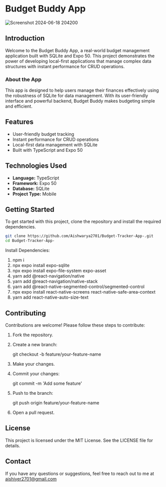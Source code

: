 # Budget Buddy App

![Screenshot 2024-06-18 204200](https://github.com/Aishwarya2701/Budget-Tracker-App-/assets/74247717/1085c00a-6fc1-49b6-879c-5c30f1389fa3)


## Introduction

Welcome to the Budget Buddy App, a real-world budget management application built with SQLite and Expo 50. This project demonstrates the power of developing local-first applications that manage complex data structures with instant performance for CRUD operations.

### About the App

This app is designed to help users manage their finances effectively using the robustness of SQLite for data management. With its user-friendly interface and powerful backend, Budget Buddy makes budgeting simple and efficient.

## Features

- User-friendly budget tracking
- Instant performance for CRUD operations
- Local-first data management with SQLite
- Built with TypeScript and Expo 50

## Technologies Used

- **Language:** TypeScript
- **Framework:** Expo 50
- **Database:** SQLite
- **Project Type:** Mobile

## Getting Started

To get started with this project, clone the repository and install the required dependencies.

```bash
git clone https://github.com/Aishwarya2701/Budget-Tracker-App-.git
cd Budget-Tracker-App-
```
Install Dependencies:
1) npm i
2) npx expo install expo-sqlite
3) npx expo install expo-file-system expo-asset
4) yarn add @react-navigation/native
5) yarn add @react-navigation/native-stack
6) yarn add @react-native-segmented-control/segmented-control
7) npx expo install react-native-screens react-native-safe-area-context
8) yarn add react-native-auto-size-text

## Contributing

Contributions are welcome! Please follow these steps to contribute:

1. Fork the repository.
2. Create a new branch:

    git checkout -b feature/your-feature-name

3. Make your changes.
4. Commit your changes:

    git commit -m 'Add some feature'

5. Push to the branch:

   git push origin feature/your-feature-name

6. Open a pull request.

## License

This project is licensed under the MIT License. See the LICENSE file for details.

## Contact

If you have any questions or suggestions, feel free to reach out to me at aishiyer2701@gmail.com
